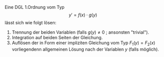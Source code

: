 Eine DGL $1.$Ordnung vom Typ $$y\prime=f(x)\cdot g(y)$$ lässt sich wie folgt lösen:
1. Trennung der beiden Variablen (falls $g(y)\neq0$ ; ansonsten "trivial").
2. Integration auf beiden Seiten der Gleichung.
3. Auflösen der in Form einer impliziten Gleichung vom Typ $F_1(y)=F_2(x)$ vorliegendenn allgemeinen Lösung nach der Variablen $y$ (falls möglich).